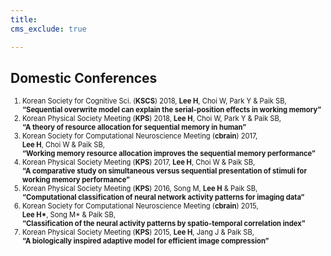 ```yaml
---
title: 
cms_exclude: true

---
```


## Domestic Conferences

<ol style="font-size: 0.8em;">
  <!-- 2018 -->
  <li>Korean Society for Cognitive Sci. (<strong>KSCS</strong>) 2018, <strong>Lee H</strong>, Choi W, Park Y & Paik SB,<br>  
    <strong>“Sequential overwrite model can explain the serial-position effects in working memory”</strong></li>

  <li>Korean Physical Society Meeting (<strong>KPS</strong>) 2018, <strong>Lee H</strong>, Choi W, Park Y & Paik SB,<br>  
    <strong>“A theory of resource allocation for sequential memory in human”</strong></li>

  <!-- 2017 -->
  <li>Korean Society for Computational Neuroscience Meeting (<strong>cbrain</strong>) 2017,<br> <strong>Lee H</strong>, Choi W & Paik SB,<br>  
    <strong>“Working memory resource allocation improves the sequential memory performance”</strong></li>

  <li>Korean Physical Society Meeting (<strong>KPS</strong>) 2017, <strong>Lee H</strong>, Choi W & Paik SB,<br>  
    <strong>“A comparative study on simultaneous versus sequential presentation of stimuli for working memory performance”</strong></li>

  <!-- 2016 -->
  <li>Korean Physical Society Meeting (<strong>KPS</strong>) 2016, Song M, <strong>Lee H</strong> & Paik SB,<br>  
    <strong>“Computational classification of neural network activity patterns for imaging data”</strong></li>

  <!-- 2015 -->
  <li>Korean Society for Computational Neuroscience Meeting (<strong>cbrain</strong>) 2015,<br> <strong>Lee H*</strong>, Song M* & Paik SB,<br>  
    <strong>“Classification of the neural activity patterns by spatio-temporal correlation index”</strong></li>

  <li>Korean Physical Society Meeting (<strong>KPS</strong>) 2015, <strong>Lee H</strong>, Jang J & Paik SB,<br>  
    <strong>“A biologically inspired adaptive model for efficient image compression”</strong></li>
    
</ol>

